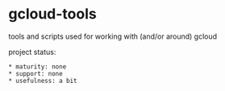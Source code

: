 # gcloud-tools
tools and scripts used for working with (and/or around) gcloud

project status:

    * maturity: none
    * support: none
    * usefulness: a bit
